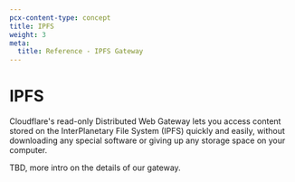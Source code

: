 ```yaml
---
pcx-content-type: concept
title: IPFS
weight: 3
meta:
  title: Reference - IPFS Gateway
---
```


# IPFS

Cloudflare's read-only Distributed Web Gateway lets you access content stored on
the InterPlanetary File System (IPFS) quickly and easily, without downloading
any special software or giving up any storage space on your computer.

TBD, more intro on the details of our gateway.